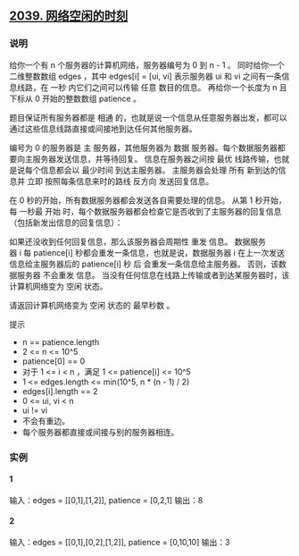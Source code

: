 ## [2039. 网络空闲的时刻](https://leetcode-cn.com/problems/the-time-when-the-network-becomes-idle/)

### 说明
给你一个有 n 个服务器的计算机网络，服务器编号为 0 到 n - 1 。
同时给你一个二维整数数组 edges ，其中 edges[i] = [ui, vi] 表示服务器 ui 和 vi 之间有一条信息线路，在 一秒 内它们之间可以传输 任意 数目的信息。
再给你一个长度为 n 且下标从 0 开始的整数数组 patience 。

题目保证所有服务器都是 相通 的，也就是说一个信息从任意服务器出发，都可以通过这些信息线路直接或间接地到达任何其他服务器。

编号为 0 的服务器是 主 服务器，其他服务器为 数据 服务器。每个数据服务器都要向主服务器发送信息，并等待回复。
信息在服务器之间按 最优 线路传输，也就是说每个信息都会以 最少时间 到达主服务器。
主服务器会处理 所有 新到达的信息并 立即 按照每条信息来时的路线 反方向 发送回复信息。

在 0 秒的开始，所有数据服务器都会发送各自需要处理的信息。
从第 1 秒开始，每 一秒最 开始 时，每个数据服务器都会检查它是否收到了主服务器的回复信息（包括新发出信息的回复信息）：

如果还没收到任何回复信息，那么该服务器会周期性 重发 信息。
数据服务器 i 每 patience[i] 秒都会重发一条信息，也就是说，数据服务器 i 在上一次发送信息给主服务器后的 patience[i] 秒 后 会重发一条信息给主服务器。
否则，该数据服务器 不会重发 信息。
当没有任何信息在线路上传输或者到达某服务器时，该计算机网络变为 空闲 状态。

请返回计算机网络变为 空闲 状态的 最早秒数 。

提示
* n == patience.length
* 2 <= n <= 10^5
* patience[0] == 0
* 对于 1 <= i < n ，满足 1 <= patience[i] <= 10^5
* 1 <= edges.length <= min(10^5, n * (n - 1) / 2)
* edges[i].length == 2
* 0 <= ui, vi < n
* ui != vi
* 不会有重边。
* 每个服务器都直接或间接与别的服务器相连。

### 实例
#### 1
输入：edges = [[0,1],[1,2]], patience = [0,2,1]
输出：8

#### 2
输入：edges = [[0,1],[0,2],[1,2]], patience = [0,10,10]
输出：3